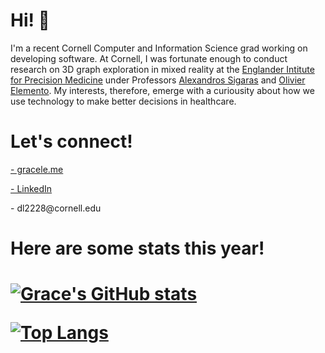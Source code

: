 <h1 align="left">
Hi! 👋
</h1>

<p align="left">
I'm a recent Cornell Computer and Information Science grad working on developing software. At Cornell, I was fortunate enough to conduct research on 3D graph exploration in mixed reality at the <a href="https://eipm.weill.cornell.edu/">Englander Intitute for Precision Medicine</a> under Professors  <a href="https://eipm.weill.cornell.edu/team/alex-sigaras/">Alexandros Sigaras</a> and <a href="https://eipm.weill.cornell.edu/team/olivier-elemento-3/">Olivier Elemento</a>. My interests, therefore, emerge with a curiousity about how we use technology to make better decisions in healthcare.
</p>

<h1 align="left">
Let's connect!
</h1>

<p align="left">
  <a href="https://www.gracele.me/"> - gracele.me</a>   
 </p>
 
 <p align="left">
  <a href="https://www.linkedin.com/in/grace-le-536139100/">- LinkedIn</a>   
 </p>
 
  <p align="left">
  - dl2228@cornell.edu
 </p>


<h1 align="left">
Here are some stats this year!
</h1>
 
<h1 float="left">

[![Grace's GitHub stats](https://github-readme-stats.vercel.app/api?username=lpqdao)](https://github.com/lpqdao/github-readme-stats)


[![Top Langs](https://github-readme-stats.vercel.app/api/top-langs/?username=lpqdao)](https://github.com/lpqdao/github-readme-stats)

</h1>
<!--
**lpqdao/lpqdao** is a ✨ _special_ ✨ repository because its `README.md` (this file) appears on your GitHub profile.

Here are some ideas to get you started:

- 🔭 I’m currently working on ...
- 🌱 I’m currently learning ...
- 👯 I’m looking to collaborate on ...
- 🤔 I’m looking for help with ...
- 💬 Ask me about ...
- 📫 How to reach me: ...
- 😄 Pronouns: ...
- ⚡ Fun fact: ...
-->
